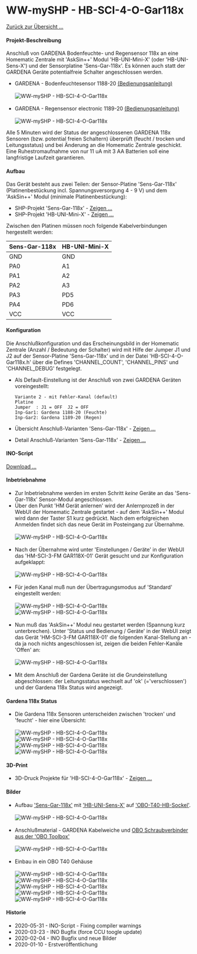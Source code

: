 # WW-mySHP - HB-SCI-4-O-Gar118x

[Zurück zur Übersicht ...](../README.md)

#### Projekt-Beschreibung

Anschluß von GARDENA Bodenfeuchte- und Regensensor 118x an eine Homematic Zentrale mit 'AskSin++' Modul 'HB-UNI-Mini-X' (oder 'HB-UNI-Sens-X') und der Sensorplatine 'Sens-Gar-118x'. Es können auch statt der GARDENA Geräte potentialfreie Schalter angeschlossen werden.

  - GARDENA - Bodenfeuchtesensor 1188-20 [(Bedienungsanleitung)](./bin/GARDENA_Anleitung_1188-20_Feuchtesensor.pdf)
<br><br>
![WW-mySHP - HB-SCI-4-O-Gar118x](./img/Gardena_1188-20_pic.jpg "GARDENA - Bodenfeuchtesensor 1188-20")
<br><br>
  - GARDENA - Regensensor electronic 1189-20 [(Bedienungsanleitung)](./bin/GARDENA_Anleitung_1189-20_Regensensor.pdf)
<br><br>
![WW-mySHP - HB-SCI-4-O-Gar118x](./img/Gardena_1189-20_pic.jpg "GARDENA - Regensensor electronic Gardena_1189-20")

Alle 5 Minuten wird der Status der angeschlossenen GARDENA 118x Sensoren (bzw. potential freien Schaltern) überprüft (feucht / trocken und Leitungsstatus) und bei Änderung an die Homematic Zentrale geschickt. Eine Ruhestromaufnahme von nur 11 uA mit 3 AA Batterien soll eine langfristige Laufzeit garantieren.

#### Aufbau
Das Gerät besteht aus zwei Teilen: der Sensor-Platine 'Sens-Gar-118x' (Platinenbestückung incl. Spannungsversorgung 4 - 9 V) und dem 'AskSin++' Modul (minimale Platinenbestückung):
  - SHP-Projekt 'Sens-Gar-118x' - [Zeigen ...](https://github.com/wolwin/WW-mySHP/blob/master/SHP_Sens-Gar-118x/README.md "Zeigen ...")
  - SHP-Projekt 'HB-UNI-Mini-X' - [Zeigen ...](https://github.com/wolwin/WW-mySHP/blob/master/SHP_HB-UNI-Mini-X/README.md "Zeigen ...")

Zwischen den Platinen müssen noch folgende Kabelverbindungen hergestellt werden:

  | **Sens-Gar-118x** | **HB-UNI-Mini-X** |
  | --- | --- |
  | GND | GND |
  | PA0 | A1 |
  | PA1 | A2 |
  | PA2 | A3 |
  | PA3 | PD5 |
  | PA4 | PD6 |
  | VCC | VCC |

#### Konfiguration

Die Anschlußkonfiguration und das Erscheinungsbild in der Homematic Zentrale (Anzahl / Bedeutung der Schalter) wird mit Hilfe der Jumper J1 und J2 auf der Sensor-Platine 'Sens-Gar-118x' und in der Datei 'HB-SCI-4-O-Gar118x.h' über die Defines 'CHANNEL_COUNT', 'CHANNEL_PINS' und 'CHANNEL_DEBUG' festgelegt.

  - Als Default-Einstellung ist der Anschluß von zwei GARDENA Geräten voreingestellt:

        Variante 2 - mit Fehler-Kanal (default)
        Platine
        Jumper  : J1 = OFF  J2 = OFF
        Inp-Gar1: Gardena 1188-20 (Feuchte)
        Inp-Gar2: Gardena 1189-20 (Regen)

- Übersicht Anschluß-Varianten 'Sens-Gar-118x' - [Zeigen ...](./bin/HB-SCI-4-O-Gar118x_Varianten.pdf "Zeigen ...")
- Detail Anschluß-Varianten 'Sens-Gar-118x' - [Zeigen ...](./bin/HB-SCI-4-O-Gar118x_Varianten.txt "Zeigen ...")

#### INO-Script
[Download ...](./bin/HB_SCI_4_O_Gar118x_20200531.zip)

#### Inbetriebnahme
- Zur Inbetriebnahme werden im ersten Schritt _keine_ Geräte an das 'Sens-Gar-118x' Sensor-Modul angeschlossen.
- Über den Punkt 'HM Gerät anlernen' wird der Anlernprozeß in der WebUI der Homematic Zentrale gestartet - auf dem 'AskSin++' Modul wird dann der Taster S1 kurz gedrückt. Nach dem erfolgreichen Anmelden findet sich das neue Gerät im Posteingang zur Übernahme.
<br><br>
![WW-mySHP - HB-SCI-4-O-Gar118x](./img/SHP_HB-SCI-4-O-Gar118x_Betrieb_01.jpg "HB-SCI-4-O-Gar118x")
<br><br>
- Nach der Übernahme  wird unter 'Einstellungen / Geräte' in der WebUI das 'HM-SCI-3-FM GAR118X-01' Gerät gesucht und zur Konfiguration aufgeklappt:
<br><br>
![WW-mySHP - HB-SCI-4-O-Gar118x](./img/SHP_HB-SCI-4-O-Gar118x_Betrieb_02.jpg "HB-SCI-4-O-Gar118x")
<br><br>
- Für jeden Kanal muß nun der Übertragungsmodus auf 'Standard' eingestellt werden:
<br><br>
![WW-mySHP - HB-SCI-4-O-Gar118x](./img/SHP_HB-SCI-4-O-Gar118x_Betrieb_03.jpg "HB-SCI-4-O-Gar118x")
![WW-mySHP - HB-SCI-4-O-Gar118x](./img/SHP_HB-SCI-4-O-Gar118x_Betrieb_04.jpg "HB-SCI-4-O-Gar118x")
<br><br>
- Nun muß das 'AskSin++' Modul neu gestartet werden (Spannung kurz unterbrechen). Unter 'Status und Bedienung / Geräte' in der WebUI zeigt das Gerät 'HM-SCI-3-FM GAR118X-01' die folgenden Kanal-Stellung an - da ja noch nichts angeschlossen ist, zeigen die beiden Fehler-Kanäle 'Offen' an:
<br><br>
![WW-mySHP - HB-SCI-4-O-Gar118x](./img/SHP_HB-SCI-4-O-Gar118x_Betrieb_07.jpg "HB-SCI-4-O-Gar118x")
<br><br>
- Mit dem Anschluß der Gardena Geräte ist die Grundeinstellung abgeschlossen: der Leitungsstatus wechselt auf 'ok' (='verschlossen') und der Gardena 118x Status wird angezeigt.

#### Gardena 118x Status
- Die Gardena 118x Sensoren unterscheiden zwischen 'trocken' und 'feucht' - hier eine Übersicht:
<br><br>
![WW-mySHP - HB-SCI-4-O-Gar118x](./img/SHP_HB-SCI-4-O-Gar118x_Betrieb_08.jpg "HB-SCI-4-O-Gar118x")
![WW-mySHP - HB-SCI-4-O-Gar118x](./img/SHP_HB-SCI-4-O-Gar118x_Betrieb_09.jpg "HB-SCI-4-O-Gar118x")
![WW-mySHP - HB-SCI-4-O-Gar118x](./img/SHP_HB-SCI-4-O-Gar118x_Betrieb_10.jpg "HB-SCI-4-O-Gar118x")
![WW-mySHP - HB-SCI-4-O-Gar118x](./img/SHP_HB-SCI-4-O-Gar118x_Betrieb_11.jpg "HB-SCI-4-O-Gar118x")

#### 3D-Print
- 3D-Druck Projekte für 'HB-SCI-4-O-Gar118x' - [Zeigen ...](https://github.com/wolwin/WW-my3DP/blob/master/3DP_OBO_T40_HB/README.md)

#### Bilder
- Aufbau ['Sens-Gar-118x'](https://github.com/wolwin/WW-mySHP/blob/master/SHP_Sens-Gar-118x/README.md) mit ['HB-UNI-Sens-X'](https://github.com/wolwin/WW-mySHP/blob/master/SHP_HB-UNI-Sens-X/README.md) auf ['OBO-T40-HB-Sockel'](https://github.com/wolwin/WW-my3DP/blob/master/3DP_OBO_T40_HB/README.md).
<br><br>
![WW-mySHP - HB-SCI-4-O-Gar118x](./img/SHP_HB-SCI-4-O-Gar118x_01.jpg "HB-UNI-Sens-X und Sens-Gar-118x")
<br><br>
- Anschlußmaterial - GARDENA Kabelweiche und
[OBO Schraubverbinder aus der 'OBO Toolbox'](https://github.com/wolwin/WW-my3DP/blob/master/3DP_OBO/README.md)
<br><br>
![WW-mySHP - HB-SCI-4-O-Gar118x](./img/SHP_HB-SCI-4-O-Gar118x_03.jpg "HB-SCI-4-O-Gar118x")
<br><br>
- Einbau in ein OBO T40 Gehäuse
<br><br>
![WW-mySHP - HB-SCI-4-O-Gar118x](./img/SHP_HB-SCI-4-O-Gar118x_04.jpg "HB-SCI-4-O-Gar118x")
![WW-mySHP - HB-SCI-4-O-Gar118x](./img/SHP_HB-SCI-4-O-Gar118x_05.jpg "HB-SCI-4-O-Gar118x")
![WW-mySHP - HB-SCI-4-O-Gar118x](./img/SHP_HB-SCI-4-O-Gar118x_06.jpg "HB-SCI-4-O-Gar118x")
![WW-mySHP - HB-SCI-4-O-Gar118x](./img/SHP_HB-SCI-4-O-Gar118x_07.jpg "HB-SCI-4-O-Gar118x")
![WW-mySHP - HB-SCI-4-O-Gar118x](./img/SHP_HB-SCI-4-O-Gar118x_08.jpg "HB-SCI-4-O-Gar118x")

#### Historie
- 2020-05-31 - INO-Script - Fixing compiler warnings
- 2020-03-23 - INO Bugfix (force CCU toogle update)
- 2020-02-04 - INO Bugfix und neue Bilder
- 2020-01-10 - Erstveröffentlichung
